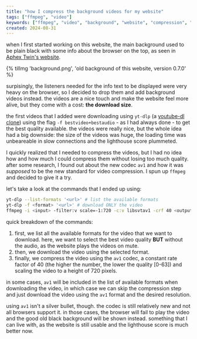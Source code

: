 ```yaml
---
title: "how I compress the background videos for my website"
tags: ["ffmpeg", "video"]
keywords: ["ffmpeg", "video", "background", "website", "compression", "bitrate", "av1", "quality"]
created: 2024-08-31
---
```


when I first started working on this website, the main background used to be
plain black with some info about the browser on the top, as seen in
[Aphex Twin's website](https://aphextwin.warp.net/).

{% tilImg 'background.png', 'old background of this website, version 0.7.0' %}

surpisingly, the listeners needed for the info text to be displayed were
very heavy on the browser, so I decided to drop them and add background videos
instead. the videos are a nice touch and make the website feel more alive, but
they come with a cost: **the download size**.

the first videos that I added were downloading using `yt-dlp`
(a [youtube-dl clone](https://github.com/yt-dlp/yt-dlp)) using the flag
`-f bestvideo+bestaudio` - as I had always done - to get the best quality
available. the videos were really nice, but the whole idea had a big downside:
the size of the videos was huge, the loading time was unbeareable in slow
connections and the lighthouse score plummeted.

I quickly realized that I needed to compress the videos, but I had no idea how
and how much I could compress them without losing too much quality. after some
research, I found out about the new codec `av1` and how it was *supposed* to be
the new standard for video compression. I spun up `ffmpeg` and decided to give
it a try.

let's take a look at the commands that I ended up using:

```sh
yt-dlp --list-formats '<url>' # list the available formats
yt-dlp -f <format> '<url>' # download ONLY the video
ffmpeg -i <input> -filter:v scale=-1:720 -c:v libsvtav1 -crf 40 <output> # downscale → reencode → compress
```

quick breakdown of the commands:

1. first, we list all the available formats for the video that we want to
   download. here, we want to select the best video quality **BUT** without
   the audio, as the website plays the videos on mute.
2. then, we download the video using the selected format.
3. finally, we compress the video using the `av1` codec, a constant rate
   factor of 40 (the higher the number, the lower the quality [0-63]) and
   scaling the video to a height of 720 pixels.

in some cases, `av1` will be included in the list of available formats when
downloading the video, in which case we can skip the compression step and just
download the video using the `av1` format and the desired resolution.

using `av1` isn't a silver bullet, though. the codec is still relatively new
and not all browsers support it. in those cases, the browser will fail to play
the video and the good old black background will be shown instead. something
that I can live with, as the website is still usable and the lighthouse score
is much better now.
